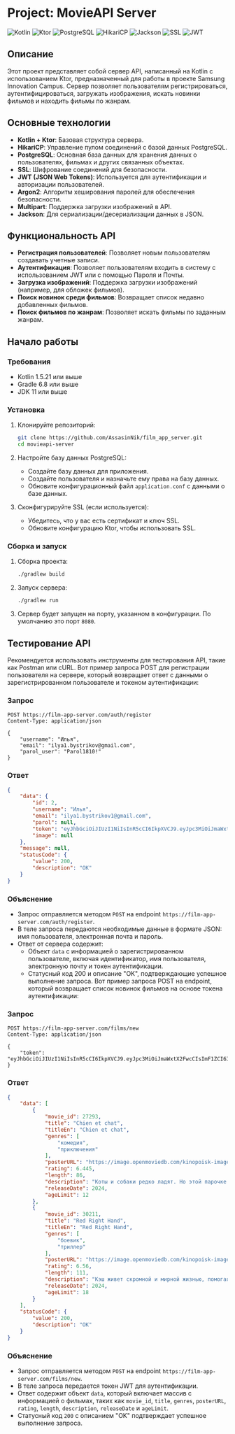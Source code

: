# Project: MovieAPI Server

![Kotlin](https://img.shields.io/badge/Kotlin-1.5.21-blue)
![Ktor](https://img.shields.io/badge/Ktor-1.6.4-blue)
![PostgreSQL](https://img.shields.io/badge/PostgreSQL-13.3-blue)
![HikariCP](https://img.shields.io/badge/HikariCP-3.4.5-blue)
![Jackson](https://img.shields.io/badge/Jackson-2.12.3-blue)
![SSL](https://img.shields.io/badge/SSL-Enabled-green)
![JWT](https://img.shields.io/badge/JWT-Enabled-green)

## Описание
Этот проект представляет собой сервер API, написанный на Kotlin с использованием Ktor, предназначенный для работы в проекте Samsung Innovation Campus. Сервер позволяет пользователям регистрироваться, аутентифицироваться, загружать изображения, искать новинки фильмов и находить фильмы по жанрам.

## Основные технологии
- **Kotlin + Ktor**: Базовая структура сервера.
- **HikariCP**: Управление пулом соединений с базой данных PostgreSQL.
- **PostgreSQL**: Основная база данных для хранения данных о пользователях, фильмах и других связанных объектах.
- **SSL**: Шифрование соединений для безопасности.
- **JWT (JSON Web Tokens)**: Используется для аутентификации и авторизации пользователей.
- **Argon2**: Алгоритм хеширования паролей для обеспечения безопасности.
- **Multipart**: Поддержка загрузки изображений в API.
- **Jackson**: Для сериализации/десериализации данных в JSON.

## Функциональность API
- **Регистрация пользователей**: Позволяет новым пользователям создавать учетные записи.
- **Аутентификация**: Позволяет пользователям входить в систему с использованием JWT или с помощью Пароля и Почты.
- **Загрузка изображений**: Поддержка загрузки изображений (например, для обложек фильмов).
- **Поиск новинок среди фильмов**: Возвращает список недавно добавленных фильмов.
- **Поиск фильмов по жанрам**: Позволяет искать фильмы по заданным жанрам.

## Начало работы
### Требования
- Kotlin 1.5.21 или выше
- Gradle 6.8 или выше
- JDK 11 или выше

### Установка
1. Клонируйте репозиторий:
   ```bash
   git clone https://github.com/AssasinNik/film_app_server.git
   cd movieapi-server
   ```

2. Настройте базу данных PostgreSQL:
   - Создайте базу данных для приложения.
   - Создайте пользователя и назначьте ему права на базу данных.
   - Обновите конфигурационный файл `application.conf` с данными о базе данных.

3. Сконфигурируйте SSL (если используется):
   - Убедитесь, что у вас есть сертификат и ключ SSL.
   - Обновите конфигурацию Ktor, чтобы использовать SSL.

### Сборка и запуск
1. Сборка проекта:
   ```bash
   ./gradlew build
   ```

2. Запуск сервера:
   ```bash
   ./gradlew run
   ```

3. Сервер будет запущен на порту, указанном в конфигурации. По умолчанию это порт `8080`.

## Тестирование API
Рекомендуется использовать инструменты для тестирования API, такие как Postman или cURL.
Вот пример запроса POST для регистрации пользователя на сервере, который возвращает ответ с данными о зарегистрированном пользователе и токеном аутентификации:

### Запрос
```http
POST https://film-app-server.com/auth/register
Content-Type: application/json

{
    "username": "Илья",
    "email": "ilya1.bystrikov@gmail.com",
    "parol_user": "Parol1810!"
}
```

### Ответ
```json
{
    "data": {
        "id": 2,
        "username": "Илья",
        "email": "ilya1.bystrikov1@gmail.com",
        "parol": null,
        "token": "eyJhbGciOiJIUzI1NiIsInR5cCI6IkpXVCJ9.eyJpc3MiOiJmaWxtX2FwcCIsImF1ZCI6ImZpbG1fYXBwIiwiZW1haWwiOiJpbHlhMS5ieXN0cmlrb3YxQGdtYWlsLmNvbSJ9.VaZR1ZuCPSDyh3Gm5kUhpIED1NpkGX8eagHRk65T0l0",
        "image": null
    },
    "message": null,
    "statusCode": {
        "value": 200,
        "description": "OK"
    }
}
```

### Объяснение
- Запрос отправляется методом `POST` на endpoint `https://film-app-server.com/auth/register`.
- В теле запроса передаются необходимые данные в формате JSON: имя пользователя, электронная почта и пароль.
- Ответ от сервера содержит:
  - Объект `data` с информацией о зарегистрированном пользователе, включая идентификатор, имя пользователя, электронную почту и токен аутентификации.
  - Статусный код 200 и описание "OK", подтверждающие успешное выполнение запроса.
Вот пример запроса POST на endpoint, который возвращает список новинок фильмов на основе токена аутентификации:

### Запрос
```http
POST https://film-app-server.com/films/new
Content-Type: application/json

{
    "token": "eyJhbGciOiJIUzI1NiIsInR5cCI6IkpXVCJ9.eyJpc3MiOiJmaWxtX2FwcCIsImF1ZCI6ImZpbG1fYXBwIiwiZW1haWwiOiJpbHlhMS5ieXN0cmlrb3ZAZ21haWwuY29tIn0.ZyEgIm7DtbdvArY6JNH_GyFkE3F8G_dUTcwgpfxhFHk"
}
```

### Ответ
```json
{
    "data": [
        {
            "movie_id": 27293,
            "title": "Chien et chat",
            "titleEn": "Chien et chat",
            "genres": [
                "комедия",
                "приключения"
            ],
            "posterURL": "https://image.openmoviedb.com/kinopoisk-images/4483445/4f426122-87e9-46f8-b775-f64f0e44c8d3/orig",
            "rating": 6.445,
            "length": 86,
            "description": "Коты и собаки редко ладят. Но этой парочке придется объединиться, чтобы вернуться к хозяевам и привычной жизни домашних питомцев. По нелепой случайности они потерялись в аэропорту, и теперь «лучшим врагам» предстоит опасное, но захватывающее путешествие. А тем временем их хозяева — звезда социальных сетей и профессиональный вор — объединятся, чтобы найти своих любимцев.",
            "releaseDate": 2024,
            "ageLimit": 12
        },
        {
            "movie_id": 30211,
            "title": "Red Right Hand",
            "titleEn": "Red Right Hand",
            "genres": [
                "боевик",
                "триллер"
            ],
            "posterURL": "https://image.openmoviedb.com/kinopoisk-images/10592371/ff7ffa5b-4bc5-455c-b66e-00ef3321c924/orig",
            "rating": 6.56,
            "length": 111,
            "description": "Кэш живет скромной и мирной жизнью, помогая мужу покойной сестры воспитывать племянницу Саванну и управляться с фермой в небольшом городишке в Аппалачах. Но когда Кошка, глава местной банды и садистка, начинает угрожать его семье, Кэш понимает, что готов на всё ради их защиты. И чем дольше продолжается противостояние, тем сильнее стирается граница между добром и злом.",
            "releaseDate": 2024,
            "ageLimit": 18
        }
    ],
    "statusCode": {
        "value": 200,
        "description": "OK"
    }
}
```

### Объяснение
- Запрос отправляется методом `POST` на endpoint `https://film-app-server.com/films/new`.
- В теле запроса передается токен JWT для аутентификации.
- Ответ содержит объект `data`, который включает массив с информацией о фильмах, таких как `movie_id`, `title`, `genres`, `posterURL`, `rating`, `length`, `description`, `releaseDate` и `ageLimit`.
- Статусный код `200` с описанием "OK" подтверждает успешное выполнение запроса.
